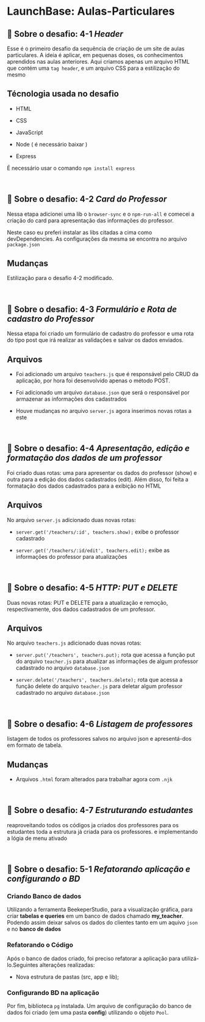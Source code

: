 # LaunchBase: Aulas-Particulares

## :rocket: Sobre o desafio: 4-1 <i>Header</i>

Esse é o primeiro desafio da sequência de criação de um site de aulas particulares. A ideia é aplicar, em pequenas doses, os conhecimentos aprendidos nas aulas anteriores. Aqui criamos apenas um arquivo HTML que contém uma `tag header`, e um arquivo CSS para a estilização do mesmo

## Técnologia usada no desafio

- HTML

- CSS

- JavaScript

- Node ( é necessário baixar )

- Express

É necessário usar o comando <code>npm install express</code>

<br />

## :rocket: Sobre o desafio: 4-2 <i> Card do Professor </i>

Nessa etapa adicionei uma lib o `browser-sync` e o `npm-run-all` e comecei a criação do card para apresentação das informações do professor.

Neste caso eu preferi instalar as libs citadas a cima como devDependencies. As configurações da mesma se encontra no arquivo `package.json`

## Mudanças

Estilização para o desafio 4-2 modificado.

<br />

## :rocket: Sobre o desafio: 4-3 <i> Formulário e Rota de cadastro do Professor </i>

Nessa etapa foi criado um formulário de cadastro do professor e uma rota do tipo post que irá realizar as validações e salvar os dados enviados.

## Arquivos

- Foi adicionado um arquivo `teachers.js` que é responsável pelo CRUD da aplicação, por hora foi desenvolvido apenas o método POST.

- Foi adicionado um arquivo `database.json` que será o responsável por armazenar as informações dos cadastrados

- Houve mudanças no arquivo `server.js` agora inserimos novas rotas a este

<br/>

## :rocket: Sobre o desafio: 4-4 <i> Apresentação, edição e formatação dos dados de um professor </i>

Foi criado duas rotas: uma para apresentar os dados do professor (show) e outra para a edição dos dados cadastrados (edit). Além disso, foi feita a formatação dos dados cadastrados para a exibição no HTML

## Arquivos

No arquivo `server.js` adicionado duas novas rotas:

- `server.get('/teachers/:id', teachers.show);` exibe o professor cadastrado

- `server.get('/teachers/:id/edit', teachers.edit);` exibe as informações do professor para atualizações

<br />

## :rocket: Sobre o desafio: 4-5 <i> HTTP: PUT e DELETE </i>

Duas novas rotas: PUT e DELETE para a atualização e remoção, respectivamente, dos dados cadastrados de um professor.

## Arquivos

No arquivo `teachers.js` adicionado duas novas rotas:

- `server.put('/teachers', teachers.put);` rota que acessa a função put do arquivo `teacher.js` para atualizar as informações de algum professor cadastrado no arquivo `database.json`

- `server.delete('/teachers', teachers.delete);` rota que acessa a função delete do arquivo `teacher.js` para deletar algum professor cadastrado no arquivo `database.json`

<br />

## :rocket: Sobre o desafio: 4-6 <i> Listagem de professores </i>

listagem de todos os professores salvos no arquivo json e apresentá-dos em formato de tabela.

## Mudanças

- Arquivos `.html` foram alterados para trabalhar agora com `.njk`

<br />

## :rocket: Sobre o desafio: 4-7 <i> Estruturando estudantes </i>

reaproveitando todos os códigos ja criados dos professores para os estudantes toda a estrutura já criada para os professores. e implementando a lógia de menu ativado

<br/>

## :rocket: Sobre o desafio: 5-1 <i> Refatorando aplicação e configurando o BD </i>

### Criando Banco de dados

Utilizando a ferramenta BeekeperStudio, para a visualização gráfica, para criar **tabelas e queries** em um banco de dados chamado **my_teacher**.
Podendo assim deixar salvos os dados do clientes tanto em um aquivo `json` e no **banco de dados**

### Refatorando o Código

Após o banco de dados criado, foi preciso refatorar a aplicação para utilizá-lo.Seguintes alterações realizadas:

- Nova estrutura de pastas (src, app e lib);

### Configurando BD na aplicação

Por fim, biblioteca `pg` instalada. Um arquivo de configuração do banco de dados foi criado (em uma pasta **config**) utilizando o objeto `Pool`.
